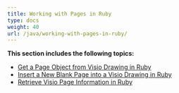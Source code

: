 ```yaml
---
title: Working with Pages in Ruby
type: docs
weight: 40
url: /java/working-with-pages-in-ruby/
---
```


**This section includes the following topics:**

- [Get a Page Object from Visio Drawing in Ruby](/diagram/java/get-a-page-object-from-visio-drawing-in-ruby-html/)
- [Insert a New Blank Page into a Visio Drawing in Ruby](/diagram/java/insert-a-new-blank-page-into-a-visio-drawing-in-ruby-html/)
- [Retrieve Visio Page Information in Ruby](/diagram/java/retrieve-visio-page-information-in-ruby-html/)
